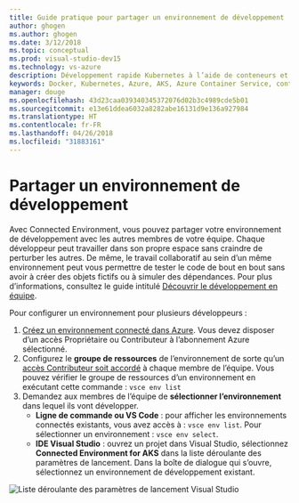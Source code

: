 ```yaml
---
title: Guide pratique pour partager un environnement de développement | Microsoft Docs
author: ghogen
ms.author: ghogen
ms.date: 3/12/2018
ms.topic: conceptual
ms.prod: visual-studio-dev15
ms.technology: vs-azure
description: Développement rapide Kubernetes à l’aide de conteneurs et de microservices sur Azure
keywords: Docker, Kubernetes, Azure, AKS, Azure Container Service, conteneurs
manager: douge
ms.openlocfilehash: 43d23caa039340345372076d02b3c4989cde5b01
ms.sourcegitcommit: e13e61ddea6032a8282abe16131d9e136a927984
ms.translationtype: HT
ms.contentlocale: fr-FR
ms.lasthandoff: 04/26/2018
ms.locfileid: "31883161"
---
```

# <a name="share-a-development-environment"></a>Partager un environnement de développement

Avec Connected Environment, vous pouvez partager votre environnement de développement avec les autres membres de votre équipe. Chaque développeur peut travailler dans son propre espace sans craindre de perturber les autres. De même, le travail collaboratif au sein d’un même environnement peut vous permettre de tester le code de bout en bout sans avoir à créer des objets fictifs ou à simuler des dépendances. Pour plus d’informations, consultez le guide intitulé [Découvrir le développement en équipe](../get-started-nodejs-06.md).

Pour configurer un environnement pour plusieurs développeurs :
1. [Créez un environnement connecté dans Azure](../get-started.md). Vous devez disposer d’un accès Propriétaire ou Contributeur à l’abonnement Azure sélectionné.
1. Configurez le **groupe de ressources** de l’environnement de sorte qu’un [accès Contributeur soit accordé](https://docs.microsoft.com/en-us/azure/active-directory/role-based-access-control-configure) à chaque membre de l’équipe. Vous pouvez vérifier le groupe de ressources d’un environnement en exécutant cette commande : `vsce env list`
1. Demandez aux membres de l’équipe de **sélectionner l’environnement** dans lequel ils vont développer.
     * **Ligne de commande ou VS Code** : pour afficher les environnements connectés existants, vous avez accès à : `vsce env list`. Pour sélectionner un environnement : `vsce env select`.
     * **IDE Visual Studio** : ouvrez un projet dans Visual Studio, sélectionnez **Connected Environment for AKS** dans la liste déroulante des paramètres de lancement. Dans la boîte de dialogue qui s’ouvre, sélectionnez un environnement de développement existant.

![Liste déroulante des paramètres de lancement Visual Studio](../images/LaunchSettings.png)